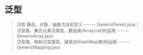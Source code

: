 # 泛型
> 泛型 静态、对象、抽象方法的定义 ------ GenericParent.java；
<br /> 泛型类、集合元素泛类型、数组类(ArrayList)的运用 ------ GenericArray.java
<br /> 泛型类、映射泛型类型、键值对(HashMap类)的运用 ------ GenericMapping.java